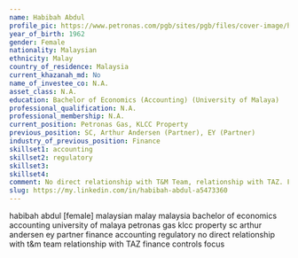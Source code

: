 ```yaml
---
name: Habibah Abdul
profile_pic: https://www.petronas.com/pgb/sites/pgb/files/cover-image/habibah-abdul-v3.jpg
year_of_birth: 1962
gender: Female
nationality: Malaysian
ethnicity: Malay
country_of_residence: Malaysia 
current_khazanah_md: No
name_of_investee_co: N.A.
asset_class: N.A.
education: Bachelor of Economics (Accounting) (University of Malaya)
professional_qualification: N.A.
professional_membership: N.A.
current_position: Petronas Gas, KLCC Property
previous_position: SC, Arthur Andersen (Partner), EY (Partner)
industry_of_previous_position: Finance
skillset1: accounting
skillset2: regulatory
skillset3: 
skillset4: 
comment: No direct relationship with T&M Team, relationship with TAZ. Finance & controls focus.
slug: https://my.linkedin.com/in/habibah-abdul-a5473360
---
```


habibah abdul [female] malaysian malay malaysia bachelor of economics accounting university of malaya petronas gas klcc property sc arthur andersen ey partner finance accounting regulatory no direct relationship with t&m team relationship with TAZ finance controls focus